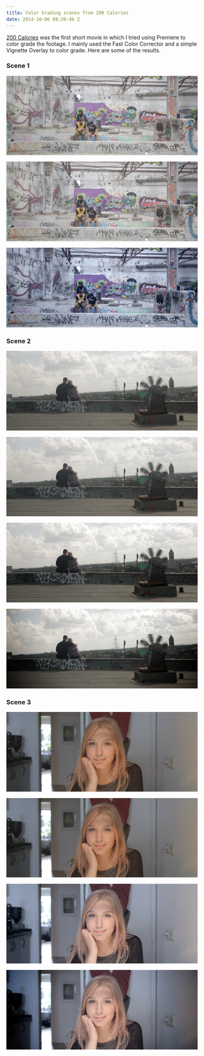 ```yaml
---
title: Color Grading scenes from 200 Calories
date: 2014-10-06 08:20:46 Z
---
```


[200 Calories](/200-calories-created-during-the-2880-film-festival/ "200 Calories, created during the 2880 Film Festival") was the first short movie in which I tried using Premiere to color grade the footage. I mainly used the Fast Color Corrector and a simple Vignette Overlay to color grade. Here are some of the results.

### Scene 1

[![Master.Still006](/uploads/2014/10/Master.Still006.jpeg)](/uploads/2014/10/Master.Still006.jpeg)

[![Master.Still007](/uploads/2014/10/Master.Still007.jpeg)](/uploads/2014/10/Master.Still007.jpeg)

[![Master.Still008](/uploads/2014/10/Master.Still008.jpeg)](/uploads/2014/10/Master.Still008.jpeg)

### Scene 2

[![Master.Still001](/uploads/2014/10/Master.Still001.jpeg)](/uploads/2014/10/Master.Still001.jpeg)

[![Master.Still002](/uploads/2014/10/Master.Still002.jpeg)](/uploads/2014/10/Master.Still002.jpeg)

[![Master.Still003](/uploads/2014/10/Master.Still003.jpeg)](/uploads/2014/10/Master.Still003.jpeg)

[![Master.Still004](/uploads/2014/10/Master.Still004.jpeg)](/uploads/2014/10/Master.Still004.jpeg)

### Scene 3

[![Master.Still013](/uploads/2014/10/Master.Still013.jpeg)](/uploads/2014/10/Master.Still013.jpeg)

[![Master.Still014](/uploads/2014/10/Master.Still014.jpeg)](/uploads/2014/10/Master.Still014.jpeg)

[![Master.Still015](/uploads/2014/10/Master.Still015.jpeg)](/uploads/2014/10/Master.Still015.jpeg)

[![Master.Still016](/uploads/2014/10/Master.Still016.jpeg)](/uploads/2014/10/Master.Still016.jpeg)
